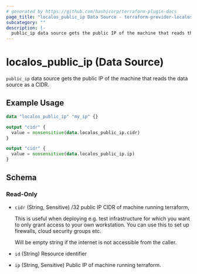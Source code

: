 ```yaml
---
# generated by https://github.com/hashicorp/terraform-plugin-docs
page_title: "localos_public_ip Data Source - terraform-provider-localos"
subcategory: ""
description: |-
  public_ip data source gets the public IP of the machine that reads the data source as a CIDR.
---
```


# localos_public_ip (Data Source)

`public_ip` data source gets the public IP of the machine that reads the data source as a CIDR.

## Example Usage

```terraform
data "localos_public_ip" "my_ip" {}

output "cidr" {
  value = nonsensitive(data.localos_public_ip.cidr)
}

output "cidr" {
  value = nonsensitive(data.localos_public_ip.ip)
}
```

<!-- schema generated by tfplugindocs -->
## Schema

### Read-Only

- `cidr` (String, Sensitive) /32 public IP CIDR of machine running terraform,


    This is useful when deploying e.g. test infrastructure for which you want to only grant access to your own workstation.
    You can use this to set up firewalls, cloud security groups etc.

    Will be empty string if the internet is not accessible from the caller.
- `id` (String) Resource identifier
- `ip` (String, Sensitive) Public IP of machine running terraform.
